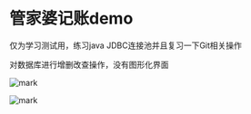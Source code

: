 # 管家婆记账demo

仅为学习测试用，练习java JDBC连接池并且复习一下Git相关操作

对数据库进行增删改查操作，没有图形化界面

![mark](https://qn.img.xgblack.cn/blog/20190507/gMqC5mvF5hVV.png)

![mark](https://qn.img.xgblack.cn/blog/20190507/Y3mOcIHE3xky.png)